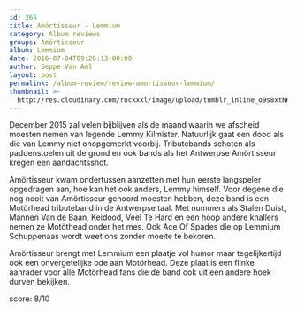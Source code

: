 ```yaml
---
id: 266
title: Amörtisseur - Lemmium
category: Album reviews
groups: Amörtisseur
album: Lemmium
date: 2016-07-04T09:26:13+00:00
author: Seppe Van Ael
layout: post
permalink: /album-review/review-amortisseur-lemmium/
thumbnail: >-
  http://res.cloudinary.com/rockxxl/image/upload/tumblr_inline_o9s8xtNKps1uncqs0_540.jpg
---
```

December 2015 zal velen bijblijven als de maand waarin we afscheid moesten nemen van legende Lemmy Kilmister. Natuurlijk gaat een dood als die van Lemmy niet onopgemerkt voorbij. Tributebands schoten als paddenstoelen uit de grond en ook bands als het Antwerpse Amörtisseur kregen een aandachtsshot.

Amörtisseur kwam ondertussen aanzetten met hun eerste langspeler opgedragen aan, hoe kan het ook anders, Lemmy himself. Voor degene die nog nooit van Amörtisseur gehoord moesten hebben, deze band is een Motörhead tributeband in de Antwerpse taal. Met nummers als Stalen Duist, Mannen Van de Baan, Keidood, Veel Te Hard en een hoop andere knallers nemen ze Motöthead onder het mes. Ook Ace Of Spades die op Lemmium Schuppenaas wordt weet ons zonder moeite te bekoren.

Amörtisseur brengt met Lemmium een plaatje vol humor maar tegelijkertijd ook een onvergetelijke ode aan Motörhead. Deze plaat is een flinke aanrader voor alle Motörhead fans die de band ook uit een andere hoek durven bekijken.

score: 8/10